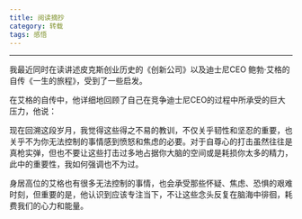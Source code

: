 ```yaml
---
title: 阅读摘抄
category: 转载
tags: 感悟
---
```


***
我最近同时在读讲述皮克斯创业历史的《创新公司》以及迪士尼CEO 鲍勃·艾格的自传《一生的旅程》，受到了一些启发。

在艾格的自传中，他详细地回顾了自己在竞争迪士尼CEO的过程中所承受的巨大压力，他说：  

现在回溯这段岁月，我觉得这些得之不易的教训，不仅关乎韧性和坚忍的重要，也关乎不为你无法控制的事情感到愤怒和焦虑的必要。对于自尊心的打击虽然往往是真枪实弹，但也不要让这些打击过多地占据你大脑的空间或是耗损你太多的精力，此中的重要性，我如何强调也不为过。

身居高位的艾格也有很多无法控制的事情，也会承受那些怀疑、焦虑、恐惧的艰难时刻，但重要的是，他认识到应该专注当下，不让这些念头反复在脑海中徘徊，耗费我们的心力和能量。